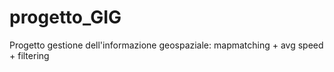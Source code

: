 # progetto_GIG
Progetto gestione dell'informazione geospaziale: mapmatching + avg speed + filtering
